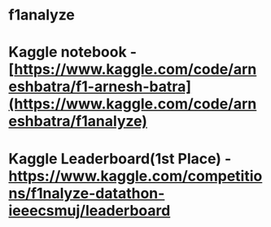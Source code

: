 # f1analyze
# Kaggle notebook - [https://www.kaggle.com/code/arneshbatra/f1-arnesh-batra](https://www.kaggle.com/code/arneshbatra/f1analyze)
# Kaggle Leaderboard(1st Place) - https://www.kaggle.com/competitions/f1nalyze-datathon-ieeecsmuj/leaderboard 
